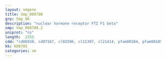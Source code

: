 ```yaml
---
layout: smgene
title: Smp_068780
grp: Smp_06
description: "nuclear hormone receptor FTZ F1 beta"
smp: Smp_068780.2
uniprot: "ns"
length:  2355
cdd: "cd06930, cd07167, cl02596, cl11397, cl21414, pfam00104, pfam00105, pfam15615, smart00399, smart00430"
kk: K08705
categories: sm
---
```

